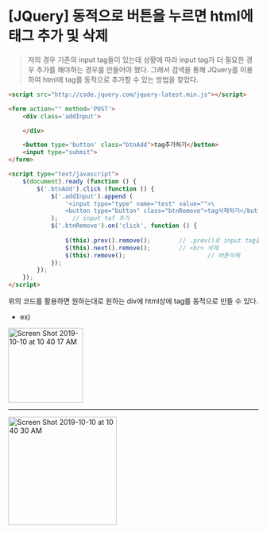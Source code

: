 # [JQuery] 동적으로 버튼을 누르면 html에 태그 추가 및 삭제

>저의 경우 기존의 input tag들이 있는데 상황에 따라 input tag가 더 필요한 경우 추가를 해야하는 경우를 만들어야 했다. 그래서 검색을 통해 JQuery를 이용하여 html에 tag를 동적으로 추가할 수 있는 방법을 찾았다.

```html
<script src="http://code.jquery.com/jquery-latest.min.js"></script>

<form action="" method='POST'>
    <div class='addInput'>

    </div>

    <button type='button' class="btnAdd">tag추가하기</button>
    <input type="submit">
</form>

<script type="text/javascript">
    $(document).ready (function () {                
        $('.btnAdd').click (function () {                                        
            $('.addInput').append (                        
                '<input type="type" name="test" value="">\
                <button type="button" class="btnRemove">tag삭제하기</button><br>'                    
            );    // input taf 추가                     
            $('.btnRemove').on('click', function () { 
              															// 여기서 this는 '.btnRemove'
                $(this).prev().remove();		// .prev()로 input tag를 가리키고 remove()한다.
                $(this).next().remove();		// <br> 삭제
                $(this).remove();						// 버튼삭제
            });
        });                                      
    });
</script>
```

위의 코드를 활용하면 원하는대로 원하는 div에 html상에 tag를 동적으로 만들 수 있다.

- ex)



<img width="150" alt="Screen Shot 2019-10-10 at 10 40 17 AM" src="https://user-images.githubusercontent.com/37801041/66532510-974ca280-eb4a-11e9-9f0c-43c378d87d22.png">



----



<img width="218" alt="Screen Shot 2019-10-10 at 10 40 30 AM" src="https://user-images.githubusercontent.com/37801041/66532508-974ca280-eb4a-11e9-8104-1d21fd6f08b9.png">

